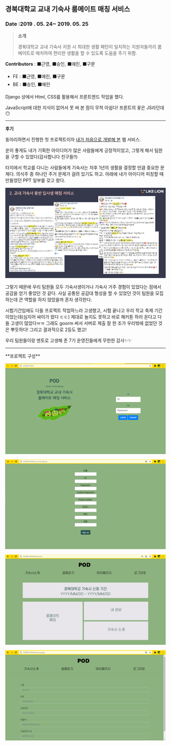 

## 경북대학교 교내 기숙사 룸메이트 매칭 서비스

### Date :2019 . 05. 24~ 2019. 05. 25 

> **소개** 
>
> 경북대학교 교내 기숙사 지원 시 최대한 생활 패턴이 일치하는 지원자들끼리  룸메이트로 매치하여 편리한 생활을 할 수 있도록 도움을 주기 위함. 

**Contributors** : ⬛근영, ⬛승인, ⬛예린, ⬛구문

- FE : ⬛근영, ⬛예린, ⬛구문
- BE : ⬛승인, ⬛예린

Django 상에서 Html, CSS를 활용해서 프론트엔드 작업을 했다.

JavaScript에 대한 지식이 없어서 못 써 본 점이 무척 아쉽다! 프론트의 꽃은 JS라던데😶

<hr>

**후기**

동아리하면서 진행한 첫 프로젝트이자 <u>내가 처음으로 개발해 본</u> 웹 서비스.

운이 좋게도 내가 기획한 아이디어가 많은 사람들에게 긍정적이었고, 그렇게 해서 팀원을 구할 수 있었다(감사합니다 친구들‼)

타지에서 학교를 다니는 사람들에게 기숙사는 차후 1년의 생활을 결정할 만큼 중요한 문제다. 의식주 중 하나인 주거 문제가 걸려 있기도 하고. 아래에 내가 아이디어 피칭할 때 만들었던 PPT 일부를 갖고 왔다.

![image-20201102145724054](README.assets/image-20201102145724054.png)

그렇기 때문에 우리 팀원들 모두 기숙사생이거나 기숙사 거주 경험이 있었다는 점에서 공감을 얻기 좋았던 것 같다. 사실 공통된 공감대 형성을 할 수 있었던 것이 팀원을 모집하는데 큰 역할을 하지 않았을까 혼자 생각한다.

시험기간임에도 다들 프로젝트 작업하느라 고생했고, 시험 끝나고 우리 학교 축제 기간이었는데(심지어 싸이가 왔다 ㄷㄷ) 제대로 놀지도 못하고 바로 해커톤 하러 온다고 다들 고생이 많았다ㅠㅠ 그래도 goorm 써서 서버로 제출 잘 한 조가 우리밖에 없었던 것은 뿌듯하다! 그리고 결과적으로 2등도 했고! 

우리 팀원들이랑 멘토로 고생해 준 7기 운영진들에게 무한한 감사✨✨

<hr>
**프로젝트 구성**

![image-20201104165930178](README.assets/image-20201104165930178.png)

![image-20201104165954473](README.assets/image-20201104165954473.png)

![image-20201104170130769](README.assets/image-20201104170130769.png)

![image-20201104170323986](README.assets/image-20201104170323986.png)